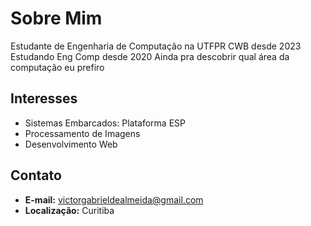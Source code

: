 # Sobre Mim
Estudante de Engenharia de Computação na UTFPR CWB desde 2023
Estudando Eng Comp desde 2020
Ainda pra descobrir qual área da computação eu prefiro

## Interesses
- Sistemas Embarcados: Plataforma ESP
- Processamento de Imagens
- Desenvolvimento Web

## Contato
- **E-mail:** victorgabrieldealmeida@gmail.com
- **Localização:** Curitiba
